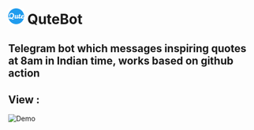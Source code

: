 # ![Logo](logo.png) QuteBot

## Telegram bot which messages inspiring quotes at 8am in Indian time, works based on github action

## View :
 ![Demo](20-10-05-08-26-05.GIF)
